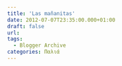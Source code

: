 ```yaml
---
title: 'Las mañanitas'
date: 2012-07-07T23:35:00.000+01:00
draft: false
url: 
tags:
  - Blogger Archive
categories: Παλιά
---
```


